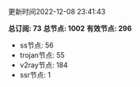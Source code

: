 更新时间2022-12-08 23:41:43

**总订阅: 73**
**总节点: 1002**
**有效节点: 296**
- ss节点: 56
- trojan节点: 55
- v2ray节点: 184
- ssr节点: 1
